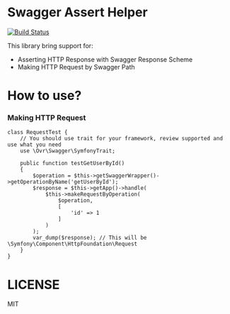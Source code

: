 Swagger Assert Helper
=====================
[![Build Status](https://travis-ci.org/ovr/swagger-assert-helper.svg?branch=master)](https://travis-ci.org/ovr/swagger-assert-helper)

This library bring support for:
 
- Asserting HTTP Response with Swagger Response Scheme
- Making HTTP Request by Swagger Path

# How to use?

### Making HTTP Request

```
class RequestTest {
    // You should use trait for your framework, review supported and use what you need
    use \Ovr\Swagger\SymfonyTrait;
    
    public function testGetUserById()
    {
        $operation = $this->getSwaggerWrapper()->getOperationByName('getUserById');
        $response = $this->getApp()->handle(
            $this->makeRequestByOperation(
                $operation,
                [
                    'id' => 1
                ]
            )
        );
        var_dump($response); // This will be \Symfony\Component\HttpFoundation\Request
    }
}
```

# LICENSE

MIT
